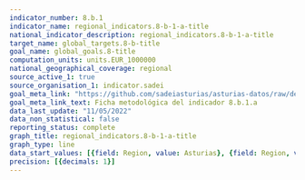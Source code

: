```yaml
---
indicator_number: 8.b.1
indicator_name: regional_indicators.8-b-1-a-title
national_indicator_description: regional_indicators.8-b-1-a-title
target_name: global_targets.8-b-title
goal_name: global_goals.8-title
computation_units: units.EUR_1000000
national_geographical_coverage: regional
source_active_1: true
source_organisation_1: indicator.sadei
goal_meta_link: "https://github.com/sadeiasturias/asturias-datos/raw/develop/descargas/metodologia/8.b.1.a.pdf"
goal_meta_link_text: Ficha metodológica del indicador 8.b.1.a
data_last_update: "11/05/2022"
data_non_statistical: false
reporting_status: complete
graph_title: regional_indicators.8-b-1-a-title
graph_type: line
data_start_values: [{field: Region, value: Asturias}, {field: Region, value: España}]
precision: [{decimals: 1}]
---
```

